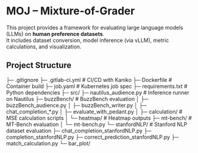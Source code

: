 # MOJ – Mixture-of-Grader

This project provides a framework for evaluating large language models (LLMs) on **human preference datasets**.  
It includes dataset conversion, model inference (via vLLM), metric calculations, and visualization.

## Project Structure
├─ .gitignore
├─ .gitlab-ci.yml # CI/CD with Kaniko
├─ Dockerfile # Container build
├─ job.yaml # Kubernetes job spec
├─ requirements.txt # Python dependencies
├─ src/
├─ nautilus_audience.py # Inference runner on Nautilus
├─ buzzBench/ # BuzzBench evaluation
│ ├─ buzzBench_audience.py
│ ├─ buzzBench_writer.py
│ ├─ chat_completion_*.py
│ ├─ evaluate_with_pedant.py
│ ├─ calculation/ # MSE calculation scripts
│ └─ heatmap/ # Heatmap outputs
├─ mt-bench/ # MT-Bench evaluation
│ └─ mt-bench.py
└─ stanfordNLP/ # Stanford NLP dataset evaluation
├─ chat_completion_stanfordNLP.py
├─ completion_stanfordNLP.py
├─ correct_prediction_stanfordNLP.py
├─ match_calculation.py
└─ bar_plot/
